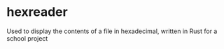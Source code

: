 # hexreader
Used to display the contents of a file in hexadecimal, written in Rust for a school project
